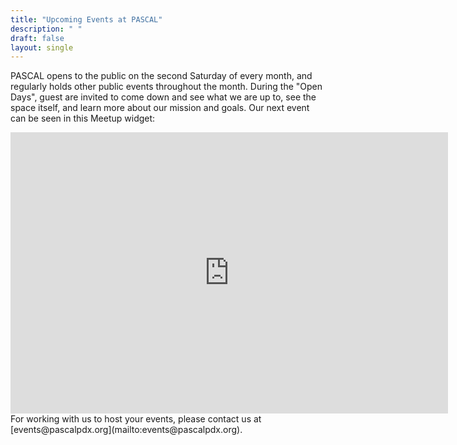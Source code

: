 ```yaml
---
title: "Upcoming Events at PASCAL"
description: " "
draft: false
layout: single
---
```


PASCAL opens to the public on the second Saturday of every month, and regularly holds other public events throughout the month. During the "Open Days", guest are invited to come down and see what we are up to, see the space itself, and learn more about our mission and goals. Our next event can be seen in this Meetup widget:
<iframe style="display:block;margin-left:auto;margin-right:auto;" width="700" height="450" src="http://meetu.ps/3jj2v7" frameborder="0"></iframe>
For working with us to host your events, please contact us at [events@pascalpdx.org](mailto:events@pascalpdx.org).
